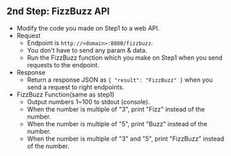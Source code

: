 ## 2nd Step: FizzBuzz API
- Modify the code you made on Step1 to a web API.
- Request
  - Endpoint is `http://<domain>:8080/fizzbuzz`.
  - You don't have to send any param & data.
  - Run the FizzBuzz function which you make on Step1 when you send requests to the endpoint.
- Response
  - Return a response JSON as `{ "result": "FizzBuzz" }` when you send a request to right endpoints.
- FizzBuzz Function(same as step1)
  - Output numbers 1~100 to stdout (console).
  - When the number is multiple of "3", print "Fizz" instead of the number.
  - When the number is multiple of "5", print "Buzz" instead of the number.
  - When the number is multiple of "3" and "5", print "FizzBuzz" instead of the number.